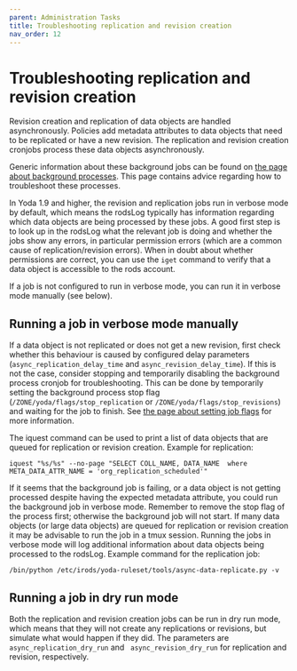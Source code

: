 ```yaml
---
parent: Administration Tasks
title: Troubleshooting replication and revision creation
nav_order: 12
---
```

# Troubleshooting replication and revision creation

Revision creation and replication of data objects are handled asynchronously. Policies
add metadata attributes to data objects that need to be replicated or have a new revision.
The replication and revision creation cronjobs process these data objects asynchronously.

Generic information about these background jobs can be found on
[the page about background processes](../design/processes/asynchronous-processes.md). This page
contains advice regarding how to troubleshoot these processes.

In Yoda 1.9 and higher, the revision and replication jobs run in verbose mode by default, which means
the rodsLog typically has information regarding which data objects are being processed by these
jobs. A good first step is to look up in the rodsLog what the relevant job is doing and
whether the jobs show any errors, in particular permission errors (which are a common cause of
replication/revision errors). When in doubt about whether permissions are correct, you can use
the `iget` command to verify that a data object is accessible to the rods account.

If a job is not configured to run in verbose mode, you can run it in verbose mode manually
(see below).

## Running a job in verbose mode manually

If a data object is not replicated or does not get a new revision, first check whether this behaviour
is caused by configured delay parameters (`async_replication_delay_time` and `async_revision_delay_time`).
If this is not the case, consider stopping and temporarily disabling the background process cronjob for
troubleshooting. This can be done by temporarily setting the background process stop flag
(`/ZONE/yoda/flags/stop_replication` or `/ZONE/yoda/flags/stop_revisions`) and waiting for the job to
finish. See [the page about setting job flags](setting-job-flags.md) for more information.

The iquest command can be used to print a list of data objects that are queued for replication
or revision creation.  Example for replication:

```
iquest "%s/%s" --no-page "SELECT COLL_NAME, DATA_NAME  where META_DATA_ATTR_NAME = 'org_replication_scheduled'"
```

If it seems that the background job is failing, or a data object is not getting processed despite having
the expected metadata attribute, you could run the background job in verbose mode. Remember to remove the
stop flag of the process first; otherwise the background job will not start.  If many data objects (or large data objects)
are queued for replication or revision creation it may be advisable to run the job in a tmux session. Running the jobs
in verbose mode will log additional information about data objects being processed to the rodsLog. Example
command for the replication job:

```
/bin/python /etc/irods/yoda-ruleset/tools/async-data-replicate.py -v
```

## Running a job in dry run mode

Both the replication and revision creation jobs can be run in dry run mode, which means that they will not create any replications or revisions, but simulate what would happen if they did. The parameters are `async_replication_dry_run` and ` async_revision_dry_run` for replication and revision, respectively.